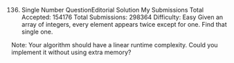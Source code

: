 136. Single Number  QuestionEditorial Solution  My Submissions
Total Accepted: 154176
Total Submissions: 298364
Difficulty: Easy
Given an array of integers, every element appears twice except for one. Find that single one.

Note:
Your algorithm should have a linear runtime complexity. Could you implement it without using extra memory?
